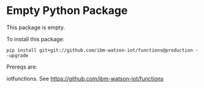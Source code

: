 # Empty Python Package

This package is empty. 

To install this package: 

```
pip install git+git://github.com/ibm-watson-iot/functions@production --upgrade
```

Prereqs are:

iotfunctions. See https://github.com/ibm-watson-iot/functions

